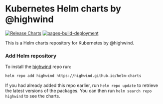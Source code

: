 # Kubernetes Helm charts by @highwind
[![Release Charts](https://github.com/highwind/helm-charts/actions/workflows/release.yml/badge.svg)](https://github.com/highwind/helm-charts/actions/workflows/release.yml)
[![pages-build-deployment](https://github.com/highwind/helm-charts/actions/workflows/pages/pages-build-deployment/badge.svg)](https://github.com/highwind/helm-charts/actions/workflows/pages/pages-build-deployment)

This is a Helm charts repository for Kubernetes by @highwind.

### Add Helm repository

To install the [highwind](https://highwind.nl) repo run:

```bash
helm repo add highwind https://highwind.github.io/helm-charts
```

If you had already added this repo earlier, run `helm repo update` to retrieve
the latest versions of the packages.  You can then run `helm search repo
highwind` to see the charts.
